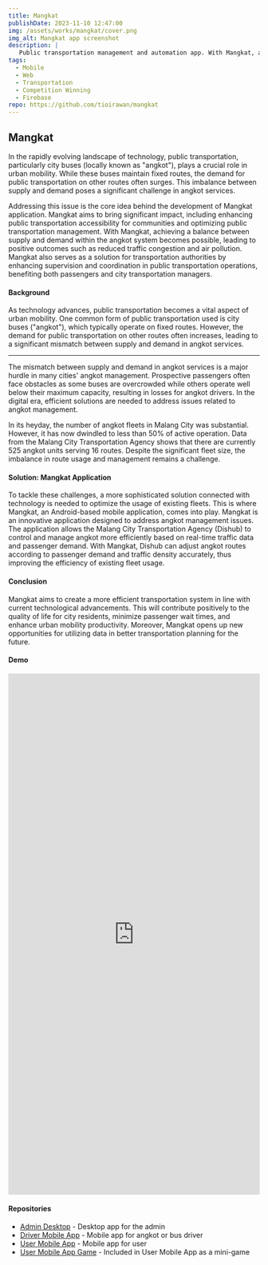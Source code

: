 ```yaml
---
title: Mangkat
publishDate: 2023-11-10 12:47:00
img: /assets/works/mangkat/cover.png
img_alt: Mangkat app screenshot
description: |
   Public transportation management and automation app. With Mangkat, a fleet of cars or buses can be assigned to a line automatically and dynamically in real-time based on the crowd and other factors. 
tags:
  - Mobile
  - Web
  - Transportation
  - Competition Winning
  - Firebase
repo: https://github.com/tioirawan/mangkat
---
```


## Mangkat

In the rapidly evolving landscape of technology, public transportation, particularly city buses (locally known as "angkot"), plays a crucial role in urban mobility. While these buses maintain fixed routes, the demand for public transportation on other routes often surges. This imbalance between supply and demand poses a significant challenge in angkot services.

Addressing this issue is the core idea behind the development of Mangkat application. Mangkat aims to bring significant impact, including enhancing public transportation accessibility for communities and optimizing public transportation management. With Mangkat, achieving a balance between supply and demand within the angkot system becomes possible, leading to positive outcomes such as reduced traffic congestion and air pollution. Mangkat also serves as a solution for transportation authorities by enhancing supervision and coordination in public transportation operations, benefiting both passengers and city transportation managers.

#### Background

As technology advances, public transportation becomes a vital aspect of urban mobility. One common form of public transportation used is city buses ("angkot"), which typically operate on fixed routes. However, the demand for public transportation on other routes often increases, leading to a significant mismatch between supply and demand in angkot services.
****
The mismatch between supply and demand in angkot services is a major hurdle in many cities' angkot management. Prospective passengers often face obstacles as some buses are overcrowded while others operate well below their maximum capacity, resulting in losses for angkot drivers. In the digital era, efficient solutions are needed to address issues related to angkot management.

In its heyday, the number of angkot fleets in Malang City was substantial. However, it has now dwindled to less than 50% of active operation. Data from the Malang City Transportation Agency shows that there are currently 525 angkot units serving 16 routes. Despite the significant fleet size, the imbalance in route usage and management remains a challenge.

#### Solution: Mangkat Application

To tackle these challenges, a more sophisticated solution connected with technology is needed to optimize the usage of existing fleets. This is where Mangkat, an Android-based mobile application, comes into play. Mangkat is an innovative application designed to address angkot management issues. The application allows the Malang City Transportation Agency (Dishub) to control and manage angkot more efficiently based on real-time traffic data and passenger demand. With Mangkat, Dishub can adjust angkot routes according to passenger demand and traffic density accurately, thus improving the efficiency of existing fleet usage.

#### Conclusion

Mangkat aims to create a more efficient transportation system in line with current technological advancements. This will contribute positively to the quality of life for city residents, minimize passenger wait times, and enhance urban mobility productivity. Moreover, Mangkat opens up new opportunities for utilizing data in better transportation planning for the future.

#### Demo

<iframe src="https://www.linkedin.com/embed/feed/update/urn:li:ugcPost:7188752199571726337" height="1043" width="100%" frameborder="0" allowfullscreen="" title="Embedded post"></iframe>

#### Repositories


- [Admin Desktop](https://github.com/tioirawan/mangkat_admin) - Desktop app for the admin
- [Driver Mobile App](https://github.com/tioirawan/mangkat_driver) - Mobile app for angkot or bus driver
- [User Mobile App](https://github.com/tioirawan/mangkat) - Mobile app for user
- [User Mobile App Game](https://github.com/tioirawan/mangkat_game) - Included in User Mobile App as a mini-game
